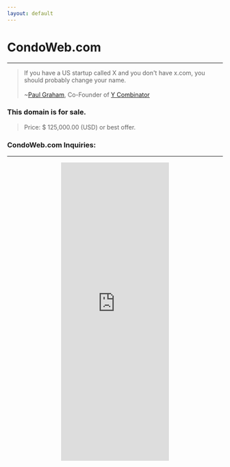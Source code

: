 ```yaml
---
layout: default
---
```

# CondoWeb.com


<hr>

>If you have a US startup called X and you don't have x.com, you should probably change your name.<br/><br/>~[Paul Graham](http://paulgraham.com/name.html), Co-Founder of [Y Combinator](http://ycombinator.com)

### This domain is for sale.

>Price: $ 125,000.00 (USD) or best offer.

### CondoWeb.com Inquiries:
<hr>

<center>
<iframe height="697" allowTransparency="true"frameborder="0" scrolling="no" style="width:50%;border:none"  src="https://wisdomgroup.wufoo.com/embed/s1kxy5mk1q4e7g8/"><a href="https://wisdomgroup.wufoo.com/forms/s1kxy5mk1q4e7g8/">Fill out my Wufoo form!</a></iframe>
</center>
